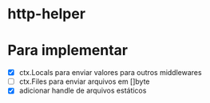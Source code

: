# http-helper

# Para implementar

- [x] ctx.Locals para enviar valores para outros middlewares
- [ ] ctx.Files para enviar arquivos em []byte
- [x] adicionar handle de arquivos estáticos
